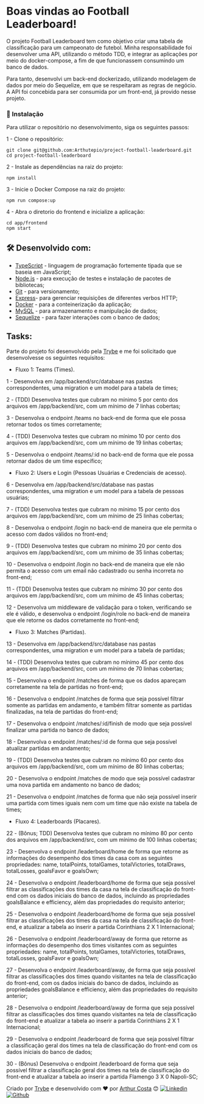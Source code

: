 # Boas vindas ao Football Leaderboard!

O projeto Football Leaderboard tem como objetivo criar uma tabela de classificação para um campeonato de futebol. Minha responsabilidade foi desenvolver uma API, utilizando o método TDD, e integrar as aplicações por meio do docker-compose, a fim de que funcionassem consumindo um banco de dados.

Para tanto, desenvolvi um back-end dockerizado, utilizando modelagem de dados por meio do Sequelize, em que se respeitaram as regras de negócio. A API foi concebida para ser consumida por um front-end, já provido nesse projeto.

### 🔧 Instalação
Para utilizar o repositório no desenvolvimento, siga os seguintes passos:

1 - Clone o repositório: 
```
git clone git@github.com:Arthutepio/project-football-leaderboard.git
cd project-football-leaderboard
```
2 - Instale as dependências na raiz do projeto:
```
npm install
```
3 - Inicie o Docker Compose na raiz do projeto:
```
npm run compose:up
```
4 - Abra o diretorio do frontend e inicialize a aplicação:
```
cd app/frontend
npm start
```

## 🛠️ Desenvolvido com:
* [TypeScript](https://www.typescriptlang.org/) - linguagem de programação fortemente tipada que se baseia em JavaScript;
* [Node.js](https://nodejs.org/pt-br/docs/) - para execução de testes e instalação de pacotes de bibliotecas;
* [Git](https://git-scm.com/doc) - para versionamento;
* [Express](https://expressjs.com/en/starter/installing.html)- para gerenciar requisições de diferentes verbos HTTP;
* [Docker](https://www.docker.com/) - para a conteinerização da aplicação;
* [MySQL](https://dev.mysql.com/doc/) - para armazenamento e manipulação de dados;
* [Sequelize](https://sequelize.org/docs/v6/getting-started/) - para fazer interações com o banco de dados;

## Tasks:
Parte do projeto foi desenvolvido pela [Trybe](https://app.betrybe.com/) e me foi solicitado que desenvolvesse os seguintes requisitos:
* Fluxo 1: Teams (Times).

1 - Desenvolva em /app/backend/src/database nas pastas correspondentes, uma migration e um model para a tabela de times;

2 - (TDD) Desenvolva testes que cubram no mínimo 5 por cento dos arquivos em /app/backend/src, com um mínimo de 7 linhas cobertas;

3 - Desenvolva o endpoint /teams no back-end de forma que ele possa retornar todos os times corretamente;

4 - (TDD) Desenvolva testes que cubram no mínimo 10 por cento dos arquivos em /app/backend/src, com um mínimo de 19 linhas cobertas;

5 - Desenvolva o endpoint /teams/:id no back-end de forma que ele possa retornar dados de um time específico;

* Fluxo 2: Users e Login (Pessoas Usuárias e Credenciais de acesso).

6 - Desenvolva em /app/backend/src/database nas pastas correspondentes, uma migration e um model para a tabela de pessoas usuárias;

7 - (TDD) Desenvolva testes que cubram no mínimo 15 por cento dos arquivos em /app/backend/src, com um mínimo de 25 linhas cobertas;

8 - Desenvolva o endpoint /login no back-end de maneira que ele permita o acesso com dados válidos no front-end;

9 - (TDD) Desenvolva testes que cubram no mínimo 20 por cento dos arquivos em /app/backend/src, com um mínimo de 35 linhas cobertas;

10 - Desenvolva o endpoint /login no back-end de maneira que ele não permita o acesso com um email não cadastrado ou senha incorreta no front-end;

11 - (TDD) Desenvolva testes que cubram no mínimo 30 por cento dos arquivos em /app/backend/src, com um mínimo de 45 linhas cobertas;

12 - Desenvolva um middleware de validação para o token, verificando se ele é válido, e desenvolva o endpoint /login/role no back-end de maneira que ele retorne os dados corretamente no front-end;

* Fluxo 3: Matches (Partidas).

13 - Desenvolva em /app/backend/src/database nas pastas correspondentes, uma migration e um model para a tabela de partidas;

14 - (TDD) Desenvolva testes que cubram no mínimo 45 por cento dos arquivos em /app/backend/src, com um mínimo de 70 linhas cobertas;

15 - Desenvolva o endpoint /matches de forma que os dados apareçam corretamente na tela de partidas no front-end;

16 - Desenvolva o endpoint /matches de forma que seja possível filtrar somente as partidas em andamento, e também filtrar somente as partidas finalizadas, na tela de partidas do front-end;

17 - Desenvolva o endpoint /matches/:id/finish de modo que seja possível finalizar uma partida no banco de dados;

18 - Desenvolva o endpoint /matches/:id de forma que seja possível atualizar partidas em andamento;

19 - (TDD) Desenvolva testes que cubram no mínimo 60 por cento dos arquivos em /app/backend/src, com um mínimo de 80 linhas cobertas;

20 - Desenvolva o endpoint /matches de modo que seja possível cadastrar uma nova partida em andamento no banco de dados;

21 - Desenvolva o endpoint /matches de forma que não seja possível inserir uma partida com times iguais nem com um time que não existe na tabela de times;

* Fluxo 4: Leaderboards (Placares).

22 - (Bônus; TDD) Desenvolva testes que cubram no mínimo 80 por cento dos arquivos em /app/backend/src, com um mínimo de 100 linhas cobertas;

23 - Desenvolva o endpoint /leaderboard/home de forma que retorne as informações do desempenho dos times da casa com as seguintes propriedades: name, totalPoints, totalGames, totalVictories, totalDraws, totalLosses, goalsFavor e goalsOwn;

24 - Desenvolva o endpoint /leaderboard/home de forma que seja possível filtrar as classificações dos times da casa na tela de classificação do front-end com os dados iniciais do banco de dados, incluindo as propriedades goalsBalance e efficiency, além das propriedades do requisito anterior;

25 - Desenvolva o endpoint /leaderboard/home de forma que seja possível filtrar as classificações dos times da casa na tela de classificação do front-end, e atualizar a tabela ao inserir a partida Corinthians 2 X 1 Internacional;

26 - Desenvolva o endpoint /leaderboard/away de forma que retorne as informações do desempenho dos times visitantes com as seguintes propriedades: name, totalPoints, totalGames, totalVictories, totalDraws, totalLosses, goalsFavor e goalsOwn;

27 - Desenvolva o endpoint /leaderboard/away, de forma que seja possível filtrar as classificações dos times quando visitantes na tela de classificação do front-end, com os dados iniciais do banco de dados, incluindo as propriedades goalsBalance e efficiency, além das propriedades do requisito anterior;

28 - Desenvolva o endpoint /leaderboard/away de forma que seja possível filtrar as classificações dos times quando visitantes na tela de classificação do front-end e atualizar a tabela ao inserir a partida Corinthians 2 X 1 Internacional;

29 - Desenvolva o endpoint /leaderboard de forma que seja possível filtrar a classificação geral dos times na tela de classificação do front-end com os dados iniciais do banco de dados;

30 - (Bônus) Desenvolva o endpoint /leaderboard de forma que seja possível filtrar a classificação geral dos times na tela de classificação do front-end e atualizar a tabela ao inserir a partida Flamengo 3 X 0 Napoli-SC;

Criado por [Trybe](https://www.betrybe.com/) e desenvolvido com ❤️ por [Arthur Costa](https://arthutepio-portifolio.vercel.app/) 😊
[![Linkedin](https://skillicons.dev/icons?i=linkedin)](https://www.linkedin.com/in/arthutepio/) [![Github](https://skillicons.dev/icons?i=github)](https://www.linkedin.com/in/arthutepio/) 

